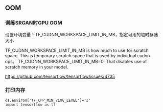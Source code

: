 ## OOM

### 训练SRGAN时GPU OOM
设置环境变量：TF_CUDNN_WORKSPACE_LIMIT_IN_MB，指定可用的临时存储大小

TF_CUDNN_WORKSPACE_LIMIT_IN_MB is how much to use for scratch space. This is temporary scratch space that is used by individual cudnn ops。
TF_CUDNN_WORKSPACE_LIMIT_IN_MB=0. That disables use of scratch memory in your model.

https://github.com/tensorflow/tensorflow/issues/4735


### 打印内存

```
os.environ['TF_CPP_MIN_VLOG_LEVEL']='3'
import tensorflow as tf
```

